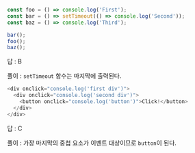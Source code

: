 ```javascript
const foo = () => console.log('First');
const bar = () => setTimeout(() => console.log('Second'));
const baz = () => console.log('Third');

bar();
foo();
baz();
```

답 : B

풀이 : `setTimeout` 함수는 마지막에 출력된다.

```javascript
<div onclick="console.log('first div')">
  <div onclick="console.log('second div')">
    <button onclick="console.log('button')">Click!</button>
  </div>
</div>
```

답 : C

풀이 : 가장 마지막의 중첩 요소가 이벤트 대상이므로 `button`이 된다.